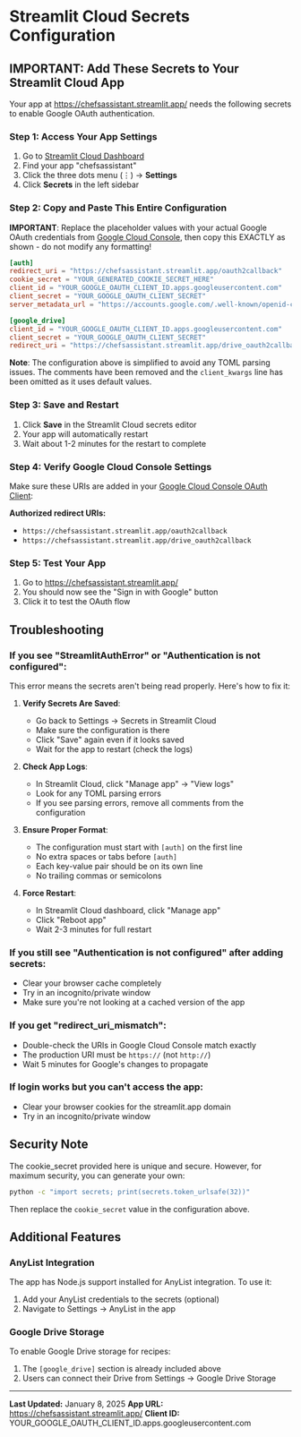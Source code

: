 # Streamlit Cloud Secrets Configuration

## IMPORTANT: Add These Secrets to Your Streamlit Cloud App

Your app at https://chefsassistant.streamlit.app/ needs the following secrets to enable Google OAuth authentication.

### Step 1: Access Your App Settings

1. Go to [Streamlit Cloud Dashboard](https://share.streamlit.io)
2. Find your app "chefsassistant"
3. Click the three dots menu (⋮) → **Settings**
4. Click **Secrets** in the left sidebar

### Step 2: Copy and Paste This Entire Configuration

**IMPORTANT**: Replace the placeholder values with your actual Google OAuth credentials from [Google Cloud Console](https://console.cloud.google.com/apis/credentials), then copy this EXACTLY as shown - do not modify any formatting!

```toml
[auth]
redirect_uri = "https://chefsassistant.streamlit.app/oauth2callback"
cookie_secret = "YOUR_GENERATED_COOKIE_SECRET_HERE"
client_id = "YOUR_GOOGLE_OAUTH_CLIENT_ID.apps.googleusercontent.com"
client_secret = "YOUR_GOOGLE_OAUTH_CLIENT_SECRET"
server_metadata_url = "https://accounts.google.com/.well-known/openid-configuration"

[google_drive]
client_id = "YOUR_GOOGLE_OAUTH_CLIENT_ID.apps.googleusercontent.com"
client_secret = "YOUR_GOOGLE_OAUTH_CLIENT_SECRET"
redirect_uri = "https://chefsassistant.streamlit.app/drive_oauth2callback"
```

**Note**: The configuration above is simplified to avoid any TOML parsing issues. The comments have been removed and the `client_kwargs` line has been omitted as it uses default values.

### Step 3: Save and Restart

1. Click **Save** in the Streamlit Cloud secrets editor
2. Your app will automatically restart
3. Wait about 1-2 minutes for the restart to complete

### Step 4: Verify Google Cloud Console Settings

Make sure these URIs are added in your [Google Cloud Console OAuth Client](https://console.cloud.google.com/apis/credentials):

**Authorized redirect URIs:**
- `https://chefsassistant.streamlit.app/oauth2callback`
- `https://chefsassistant.streamlit.app/drive_oauth2callback`

### Step 5: Test Your App

1. Go to https://chefsassistant.streamlit.app/
2. You should now see the "Sign in with Google" button
3. Click it to test the OAuth flow

## Troubleshooting

### If you see "StreamlitAuthError" or "Authentication is not configured":

This error means the secrets aren't being read properly. Here's how to fix it:

1. **Verify Secrets Are Saved**:
   - Go back to Settings → Secrets in Streamlit Cloud
   - Make sure the configuration is there
   - Click "Save" again even if it looks saved
   - Wait for the app to restart (check the logs)

2. **Check App Logs**:
   - In Streamlit Cloud, click "Manage app" → "View logs"
   - Look for any TOML parsing errors
   - If you see parsing errors, remove all comments from the configuration

3. **Ensure Proper Format**:
   - The configuration must start with `[auth]` on the first line
   - No extra spaces or tabs before `[auth]`
   - Each key-value pair should be on its own line
   - No trailing commas or semicolons

4. **Force Restart**:
   - In Streamlit Cloud dashboard, click "Manage app"
   - Click "Reboot app"
   - Wait 2-3 minutes for full restart

### If you still see "Authentication is not configured" after adding secrets:
- Clear your browser cache completely
- Try in an incognito/private window
- Make sure you're not looking at a cached version of the app

### If you get "redirect_uri_mismatch":
- Double-check the URIs in Google Cloud Console match exactly
- The production URI must be `https://` (not `http://`)
- Wait 5 minutes for Google's changes to propagate

### If login works but you can't access the app:
- Clear your browser cookies for the streamlit.app domain
- Try in an incognito/private window

## Security Note

The cookie_secret provided here is unique and secure. However, for maximum security, you can generate your own:

```bash
python -c "import secrets; print(secrets.token_urlsafe(32))"
```

Then replace the `cookie_secret` value in the configuration above.

## Additional Features

### AnyList Integration
The app has Node.js support installed for AnyList integration. To use it:
1. Add your AnyList credentials to the secrets (optional)
2. Navigate to Settings → AnyList in the app

### Google Drive Storage
To enable Google Drive storage for recipes:
1. The `[google_drive]` section is already included above
2. Users can connect their Drive from Settings → Google Drive Storage

---

**Last Updated:** January 8, 2025
**App URL:** https://chefsassistant.streamlit.app/
**Client ID:** YOUR_GOOGLE_OAUTH_CLIENT_ID.apps.googleusercontent.com